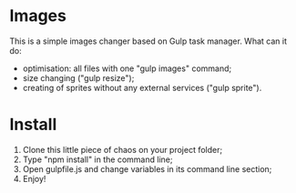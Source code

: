 # Images 
This is a simple images changer based on Gulp task manager.
What can it do:
- optimisation: all files with one "gulp images" command;
- size changing ("gulp resize");
- creating of sprites without any external services ("gulp sprite").

# Install

1. Clone this little piece of chaos on your project folder;
2. Type "npm install" in the command line;
3. Open gulpfile.js and change variables in its command line section;
4. Enjoy!
